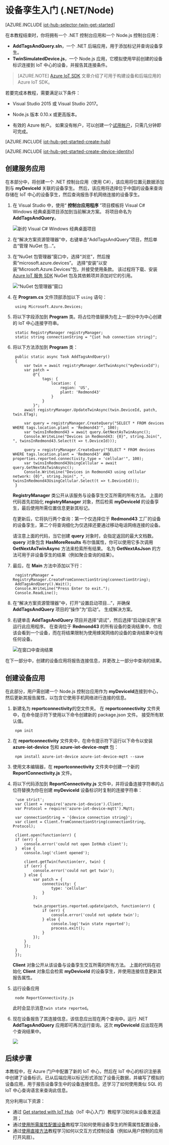 <properties
    pageTitle="Azure IoT 中心设备孪生入门 (.NET/Node) | Azure"
    description="如何使用 Azure IoT 中心设备孪生添加标记，然后使用 IoT 中心查询。 使用适用于 Node.js 的 Azure IoT 设备 SDK 实现模拟设备应用，并使用适用于 .NET 的 Azure IoT 服务 SDK 实现可添加标记并运行 IoT 中心查询的服务应用。"
    services="iot-hub"
    documentationcenter="node"
    author="fsautomata"
    manager="timlt"
    editor=""
    translationtype="Human Translation" />
<tags
    ms.assetid="f7e23b6e-bfde-4fba-a6ec-dbb0f0e005f4"
    ms.service="iot-hub"
    ms.devlang="node"
    ms.topic="article"
    ms.tgt_pltfrm="na"
    ms.workload="na"
    ms.date="03/29/2017"
    wacn.date="05/08/2017"
    ms.author="elioda"
    ms.sourcegitcommit="2c4ee90387d280f15b2f2ed656f7d4862ad80901"
    ms.openlocfilehash="673bfcca723d1942cd66a24efa642ac50ae6e539"
    ms.lasthandoff="04/28/2017" />

# <a name="get-started-with-device-twins-netnode"></a>设备孪生入门 (.NET/Node)
[AZURE.INCLUDE [iot-hub-selector-twin-get-started](../../includes/iot-hub-selector-twin-get-started.md)]

在本教程结束时，你将拥有一个 .NET 控制台应用和一个 Node.js 控制台应用：

* **AddTagsAndQuery.sln**，一个 .NET 后端应用，用于添加标记并查询设备孪生。
* **TwinSimulatedDevice.js**，一个 Node.js 应用，它模拟使用早前创建的设备标识连接到 IoT 中心的设备，并报告其连接条件。

> [AZURE.NOTE]
> [Azure IoT SDK][lnk-hub-sdks] 文章介绍了可用于构建设备和后端应用的 Azure IoT SDK。
> 
> 

若要完成本教程，需要满足以下条件：

* Visual Studio 2015 或 Visual Studio 2017。

+ Node.js 版本 0.10.x 或更高版本。

+ 有效的 Azure 帐户。 如果没有帐户，可以创建一个[试用帐户][lnk-free-trial]，只需几分钟即可完成。

[AZURE.INCLUDE [iot-hub-get-started-create-hub](../../includes/iot-hub-get-started-create-hub.md)]

[AZURE.INCLUDE [iot-hub-get-started-create-device-identity](../../includes/iot-hub-get-started-create-device-identity.md)]

## <a name="create-the-service-app"></a>创建服务应用
在本部分中，将创建一个 .NET 控制台应用（使用 C#），该应用将位置元数据添加到与 **myDeviceId** 关联的设备孪生。 然后，该应用将选择位于中国的设备来查询存储在 IoT 中心的设备孪生，然后查询报告手机网络连接的设备孪生。

1. 在 Visual Studio 中，使用“ **控制台应用程序** ”项目模板将 Visual C# Windows 经典桌面项目添加到当前解决方案。 将项目命名为 **AddTagsAndQuery**。
   
    ![新的 Visual C# Windows 经典桌面项目][img-createapp]
1. 在“解决方案资源管理器”中，右键单击“AddTagsAndQuery”项目，然后单击“管理 NuGet 包...”。
1. 在“NuGet 包管理器”窗口中，选择“浏览”，然后搜索“microsoft.azure.devices”。 选择“安装”以安装“Microsoft.Azure.Devices”包，并接受使用条款。 该过程将下载、安装 [Azure IoT 服务 SDK][lnk-nuget-service-sdk] NuGet 包及其依赖项并添加对它的引用。
   
    ![“NuGet 包管理器”窗口][img-servicenuget]  

4. 在 **Program.cs** 文件顶部添加以下 `using` 语句：
   
        using Microsoft.Azure.Devices;
5. 将以下字段添加到 **Program** 类。将占位符值替换为在上一部分中为中心创建的 IoT 中心连接字符串。
   
        static RegistryManager registryManager;
        static string connectionString = "{iot hub connection string}";
6. 将以下方法添加到 **Program** 类：
   
        public static async Task AddTagsAndQuery()
        {
            var twin = await registryManager.GetTwinAsync("myDeviceId");
            var patch =
                @"{
                    tags: {
                        location: {
                            region: 'US',
                            plant: 'Redmond43'
                        }
                    }
                }";
            await registryManager.UpdateTwinAsync(twin.DeviceId, patch, twin.ETag);
   
            var query = registryManager.CreateQuery("SELECT * FROM devices WHERE tags.location.plant = 'Redmond43'", 100);
            var twinsInRedmond43 = await query.GetNextAsTwinAsync();
            Console.WriteLine("Devices in Redmond43: {0}", string.Join(", ", twinsInRedmond43.Select(t => t.DeviceId)));
   
            query = registryManager.CreateQuery("SELECT * FROM devices WHERE tags.location.plant = 'Redmond43' AND properties.reported.connectivity.type = 'cellular'", 100);
            var twinsInRedmond43UsingCellular = await query.GetNextAsTwinAsync();
            Console.WriteLine("Devices in Redmond43 using cellular network: {0}", string.Join(", ", twinsInRedmond43UsingCellular.Select(t => t.DeviceId)));
        }
   
    **RegistryManager** 类公开从该服务与设备孪生交互所需的所有方法。 上面的代码首先初始化 **registryManager** 对象，然后检索 **myDeviceId** 的设备孪生，最后使用所需位置信息更新其标记。
   
    在更新后，它将执行两个查询：第一个仅选择位于 **Redmond43** 工厂的设备的设备孪生，第二个将查询细化为仅选择还要通过移动电话网络连接的设备。
   
    请注意上面的代码，当它创建 **query** 对象时，会指定返回的最大文档数。 **query** 对象包含 **HasMoreResults** 布尔值属性，你可以使用它多次调用 **GetNextAsTwinAsync** 方法来检索所有结果。 名为 **GetNextAsJson** 的方法可用于非设备孪生的结果（例如聚合查询的结果）。
1. 最后，在 **Main** 方法中添加以下行：
   
        registryManager = RegistryManager.CreateFromConnectionString(connectionString);
        AddTagsAndQuery().Wait();
        Console.WriteLine("Press Enter to exit.");
        Console.ReadLine();

1. 在“解决方案资源管理器”中，打开“设置启动项目...”，并确保 **AddTagsAndQuery** 项目的“操作”为“启动”。 生成解决方案。
1. 右键单击 **AddTagsAndQuery** 项目并选择“调试”，然后选择“启动新实例”来运行此应用程序。 在查询位于 **Redmond43** 的所有设备的查询结果中，你应该会看到一个设备，而在将结果限制为使用蜂窝网络的设备的查询结果中没有任何设备。
   
    ![在窗口中查询结果][img-addtagapp]

在下一部分中，创建的设备应用将报告连接信息，并更改上一部分中查询的结果。

## <a name="create-the-device-app"></a>创建设备应用
在此部分，用户需创建一个 Node.js 控制台应用作为 **myDeviceId**连接到中心，然后更新其报告属性，以包含它使用手机网络进行连接的信息。

1. 新建名为 **reportconnectivity**的空文件夹。 在 **reportconnectivity** 文件夹中，在命令提示符下使用以下命令创建新的 package.json 文件。 接受所有默认值。

        npm init

2. 在 **reportconnectivity** 文件夹中，在命令提示符下运行以下命令以安装 **azure-iot-device** 包和 **azure-iot-device-mqtt** 包：

        npm install azure-iot-device azure-iot-device-mqtt --save

1. 使用文本编辑器，在 **reportconnectivity** 文件夹中创建一个新的 **ReportConnectivity.js** 文件。
1. 将以下代码添加到 **ReportConnectivity.js** 文件中，并将设备连接字符串的占位符替换为你在创建 **myDeviceId** 设备标识时复制的连接字符串：
   
        'use strict';
        var Client = require('azure-iot-device').Client;
        var Protocol = require('azure-iot-device-mqtt').Mqtt;
   
        var connectionString = '{device connection string}';
        var client = Client.fromConnectionString(connectionString, Protocol);
   
        client.open(function(err) {
        if (err) {
            console.error('could not open IotHub client');
        }  else {
            console.log('client opened');
   
            client.getTwin(function(err, twin) {
            if (err) {
                console.error('could not get twin');
            } else {
                var patch = {
                    connectivity: {
                        type: 'cellular'
                    }
                };
   
                twin.properties.reported.update(patch, function(err) {
                    if (err) {
                        console.error('could not update twin');
                    } else {
                        console.log('twin state reported');
                        process.exit();
                    }
                });
            }
            });
        }
        });
   
    **Client** 对象公开从该设备与设备孪生交互所需的所有方法。 上面的代码在初始化 **Client** 对象后会检索 **myDeviceId** 的设备孪生，并使用连接信息更新其报告属性。
5. 运行设备应用
   
        node ReportConnectivity.js
   
    此时会显示消息`twin state reported`。
6. 现在设备报告了其连接信息，该信息应出现在两个查询中。运行 .NET **AddTagsAndQuery** 应用即可再次运行查询。这次 **myDeviceId** 应出现在两个查询结果中。
   
    ![][img-addtagapp2]  

## <a name="next-steps"></a>后续步骤
本教程中，在 Azure 门户中配置了新的 IoT 中心，然后在 IoT 中心的标识注册表中创建了设备标识。已从后端应用以标记形式添加了设备元数据，并编写了模拟的设备应用，用于报告设备孪生中的设备连接信息。还学习了如何使用类似 SQL 的 IoT 中心查询语言来查询此信息。

充分利用以下资源：

- 通过 [Get started with IoT Hub][lnk-iothub-getstarted]（IoT 中心入门）教程学习如何从设备发送遥测；
- 通过[使用所需属性配置设备][lnk-twin-how-to-configure]教程学习如何使用设备孪生的所需属性配置设备，
- 通过[使用直接方法][lnk-methods-tutorial]教程学习如何以交互方式控制设备（例如从用户控制的应用打开风扇）。

<!-- images -->

[img-servicenuget]: ./media/iot-hub-csharp-node-twin-getstarted/servicesdknuget.png
[img-createapp]: ./media/iot-hub-csharp-node-twin-getstarted/createnetapp.png
[img-addtagapp]: ./media/iot-hub-csharp-node-twin-getstarted/addtagapp.png
[img-addtagapp2]: ./media/iot-hub-csharp-node-twin-getstarted/addtagapp2.png

<!-- links -->

[lnk-hub-sdks]: /documentation/articles/iot-hub-devguide-sdks/
[lnk-free-trial]: /pricing/1rmb-trial/
[lnk-nuget-service-sdk]: https://www.nuget.org/packages/Microsoft.Azure.Devices/

[lnk-d2c]: /documentation/articles/iot-hub-devguide-messaging/#device-to-cloud-messages
[lnk-methods]: /documentation/articles/iot-hub-devguide-direct-methods/
[lnk-twins]: /documentation/articles/iot-hub-devguide-device-twins/
[lnk-query]: /documentation/articles/iot-hub-devguide-query-language/
[lnk-identity]: /documentation/articles/iot-hub-devguide-identity-registry/

[lnk-iothub-getstarted]: /documentation/articles/iot-hub-node-node-getstarted/
[lnk-methods-tutorial]: /documentation/articles/iot-hub-node-node-direct-methods/
[lnk-twin-how-to-configure]: /documentation/articles/iot-hub-csharp-node-twin-how-to-configure/

[lnk-dev-setup]: https://github.com/Azure/azure-iot-sdk-node/blob/master/doc/node-devbox-setup.md

<!--Update_Description:update wording-->